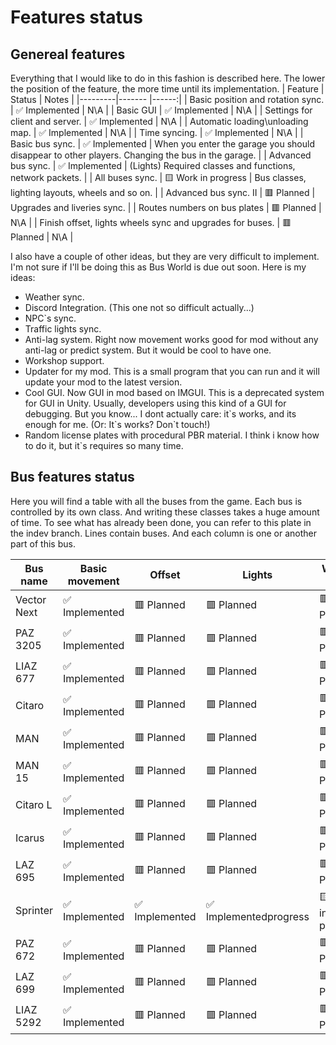 ﻿# Features status

## Genereal features
Everything that I would like to do in this fashion is described here. The lower the position of the feature, the more time until its implementation.
| Feature | Status | Notes |
|---------|------- |------:|
| Basic position and rotation sync. | ✅ Implemented | N\A |
| Basic GUI | ✅ Implemented | N\A |
| Settings for client and server. | ✅ Implemented | N\A |
| Automatic loading\unloading map. | ✅ Implemented | N\A |
| Time syncing. | ✅ Implemented | N\A |
| Basic bus sync. | ✅ Implemented | When you enter the garage you should disappear to other players. Changing the bus in the garage. |
| Advanced bus sync. | ✅ Implemented | (Lights) Required classes and functions, network packets. |
| All buses sync. | 🟨 Work in progress | Bus classes, lighting layouts, wheels and so on. |
| Advanced bus sync. II | 🟥 Planned | Upgrades and liveries sync. |
| Routes numbers on bus plates | 🟥 Planned | N\A |
| Finish offset, lights wheels sync and upgrades for buses. | 🟥 Planned | N\A |

I also have a couple of other ideas, but they are very difficult to implement. I'm not sure if I'll be doing this as Bus World is due out soon.
Here is my ideas:
* Weather sync.
* Discord Integration. (This one not so difficult actually...)
* NPC`s sync.
* Traffic lights sync.
* Anti-lag system. Right now movement works good for mod without any anti-lag or predict system. But it would be cool to have one.
* Workshop support.
* Updater for my mod. This is a small program that you can run and it will update your mod to the latest version.
* Cool GUI. Now GUI in mod based on IMGUI. This is a deprecated system for GUI in Unity. Usually, developers using this kind of a GUI for debugging. But you know... I dont actually care: it\`s works, and its enough for me. (Or: It\`s works? Don\`t touch!)
* Random license plates with procedural PBR material. I think i know how to do it, but it\`s requires so many time. 

## Bus features status
Here you will find a table with all the buses from the game. Each bus is controlled by its own class. And writing these classes takes a huge amount of time. To see what has already been done, you can refer to this plate in the indev branch. Lines contain buses. And each column is one or another part of this bus.

| Bus name      | Basic movement| Offset      | Lights        | Wheels Sync   | Upgrades      | Animations    | Sounds         | Passengers |
| ------------- |---------------|-------------|---------------|---------------|---------------|---------------|----------------|-----------:|
| Vector Next | ✅ Implemented |  🟥 Planned |  🟥 Planned | 🟥 Planned | 🟥 Planned | 🟥 Planned | 🟥 Planned | 🟥 Planned |
| PAZ 3205 | ✅ Implemented | 🟥 Planned | 🟥 Planned | 🟥 Planned | 🟥 Planned | 🟥 Planned | 🟥Planned| 🟥 Planned |
| LIAZ 677 | ✅ Implemented | 🟥 Planned | 🟥 Planned | 🟥 Planned | 🟥 Planned | 🟥 Planned | 🟥 Planned |  🟥 Planned |
| Citaro   |✅ Implemented |  🟥 Planned |  🟥 Planned |  🟥 Planned |  🟥 Planned |  🟥 Planned |  🟥 Planned | 🟥 Planned |
| MAN |✅ Implemented |  🟥 Planned |  🟥 Planned |  🟥 Planned |  🟥 Planned |  🟥 Planned |  🟥 Planned | 🟥 Planned |
| MAN 15 |✅ Implemented |  🟥 Planned |  🟥 Planned |  🟥 Planned |  🟥 Planned |  🟥 Planned |  🟥 Planned | 🟥 Planned |
| Citaro L |✅ Implemented |  🟥 Planned |  🟥 Planned |  🟥 Planned |  🟥 Planned |  🟥 Planned |  🟥 Planned | 🟥 Planned |
| Icarus |✅ Implemented |  🟥 Planned |  🟥 Planned |  🟥 Planned |  🟥 Planned |  🟥 Planned |  🟥 Planned | 🟥 Planned |
| LAZ 695 |✅ Implemented |  🟥 Planned |  🟥 Planned |  🟥 Planned |  🟥 Planned |  🟥 Planned |  🟥 Planned | 🟥 Planned |
| Sprinter |✅ Implemented | ✅ Implemented | ✅ Implementedprogress | 🟨 Work in progress |  🟥 Planned | 🟥 Planned |  🟥 Planned |  🟥 Planned |
| PAZ 672 | ✅ Implemented |  🟥 Planned |  🟥 Planned |  🟥 Planned |  🟥 Planned |  🟥 Planned |  🟥 Planned | 🟥 Planned|
| LAZ 699 |✅ Implemented |  🟥 Planned |  🟥 Planned |  🟥 Planned |  🟥 Planned |  🟥 Planned |  🟥 Planned | 🟥 Planned |
| LIAZ 5292 | ✅ Implemented |  🟥 Planned |  🟥 Planned |  🟥 Planned |  🟥 Planned |  🟥 Planned |  🟥 Planned | 🟥 Planned
